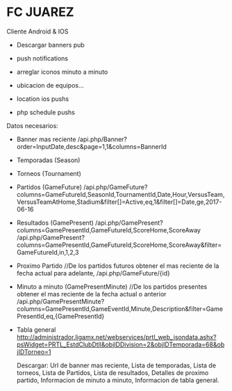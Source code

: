 FC JUAREZ
=======================
Cliente Android & IOS

- Descargar banners pub
- push notifications
- arreglar iconos minuto a minuto
- ubicacion de equipos...

- location ios pushs
- php schedule pushs


Datos necesarios:

- Banner mas reciente /api.php/Banner?order=InputDate,desc&page=1,1&columns=BannerId
- Temporadas (Season)
- Torneos (Tournament)
- Partidos (GameFuture) /api.php/GameFuture?columns=GameFutureId,SeasonId,TournamentId,Date,Hour,VersusTeam,VersusTeamAtHome,Stadium&filter[]=Active,eq,1&filter[]=Date,ge,2017-06-16
- Resultados (GamePresent)
    /api.php/GamePresent?columns=GamePresentId,GameFutureId,ScoreHome,ScoreAway
    /api.php/GamePresent?columns=GamePresentId,GameFutureId,ScoreHome,ScoreAway&filter=GameFutureId,in,1,2,3
- Proximo Partido //De los partidos futuros obtener el mas reciente de la fecha actual para adelante,
    /api.php/GameFuture/{id}
- Minuto a minuto (GamePresentMinute) //De los partidos presentes obtener el mas reciente de la fecha actual o anterior
    /api.php/GamePresentMinute?columns=GamePresentId,GameEventId,Minute,Description&filter=GamePresentId,eq,{GamePresentId}
- Tabla general
    http://administrador.ligamx.net/webservices/prtl_web_jsondata.ashx?psWidget=PRTL_EstdClubDtll&objIDDivision=2&objIDTemporada=68&objIDTorneo=1


  Descargar:
    Url de banner mas reciente,
    Lista de temporadas,
    Lista de torneos,
    Lista de Partidos,
    Lista de resultados,
    Detalles de proximo partido,
    Informacion de minuto a minuto,
    Informacion de tabla general.